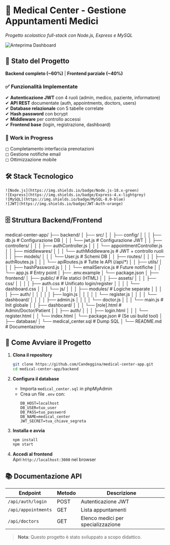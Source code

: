 # 🏥 Medical Center - Gestione Appuntamenti Medici  
*Progetto scolastico full-stack con Node.js, Express e MySQL*  

![Anteprima Dashboard](https://via.placeholder.com/800x400?text=Schermata+Login+%2B+Dashboard)  

## 📌 Stato del Progetto  
**Backend completo (~60%)** | **Frontend parziale (~40%)**  

### ✅ Funzionalità Implementate  
✔ **Autenticazione JWT** con 4 ruoli (admin, medico, paziente, informatore)  
✔ **API REST** documentate (auth, appointments, doctors, users)  
✔ **Database relazionale** con 5 tabelle correlate  
✔ **Hash password** con bcrypt  
✔ **Middleware** per controllo accessi  
✔ **Frontend base** (login, registrazione, dashboard)  

### 🚧 Work in Progress  
◻ Completamento interfaccia prenotazioni  
◻ Gestione notifiche email  
◻ Ottimizzazione mobile  

## 🛠 Stack Tecnologico  
```  
![Node.js](https://img.shields.io/badge/Node.js-18.x-green)  
![Express](https://img.shields.io/badge/Express-4.x-lightgrey)  
![MySQL](https://img.shields.io/badge/MySQL-8.0-blue)  
![JWT](https://img.shields.io/badge/JWT-Auth-orange)  
```  

## 🗄 Struttura Backend/Frontend
medical-center-app/
├── backend/
│   ├── src/
│   │   ├── config/
│   │   │   ├── db.js              # Configurazione DB
│   │   │   └── jwt.js            # Configurazione JWT
│   │   ├── controllers/
│   │   │   ├── authController.js
│   │   │   └── appointmentController.js
│   │   ├── middlewares/
│   │   │   └── authMiddleware.js  # JWT + controllo ruoli
│   │   ├── models/
│   │   │   └── User.js           # Schemi DB
│   │   ├── routes/
│   │   │   ├── authRoutes.js
│   │   │   └── apiRoutes.js      # Tutte le API (/api/*)
│   │   ├── utils/
│   │   │   ├── hashPassword.js
│   │   │   └── emailService.js   # Future notifiche
│   │   └── app.js                # Entry point
│   ├── .env.example
│   └── package.json
│
├── frontend/
│   ├── public/                   # File statici (HTML)
│   │   ├── assets/
│   │   │   ├── css/
│   │   │   │   ├── auth.css      # Unificato login/register
│   │   │   │   └── dashboard.css
│   │   │   └── js/
│   │   │       ├── modules/      # Logiche separate
│   │   │       │   ├── auth/
│   │   │       │   │   ├── login.js
│   │   │       │   │   └── register.js
│   │   │       │   └── dashboard/
│   │   │       │       ├── admin.js
│   │   │       │       └── doctor.js
│   │   │       └── main.js       # Init globale
│   │   ├── dashboard/
│   │   │   └── [role].html       # Admin/Doctor/Patient
│   │   ├── auth/
│   │   │   ├── login.html
│   │   │   └── register.html
│   │   └── index.html
│   └── package.json              # (Se usi build tool)
│
├── database/
│   └── medical_center.sql       # Dump SQL
│
└── README.md                    # Documentazione


## 🚀 Come Avviare il Progetto  
1. **Clona il repository**  
   ```bash
   git clone https://github.com/Candeggina/medical-center-app.git
   cd medical-center-app/backend
   ```

2. **Configura il database**  
   - Importa `medical_center.sql` in phpMyAdmin  
   - Crea un file `.env` con:  
     ```
     DB_HOST=localhost
     DB_USER=tuo_user
     DB_PASS=tuo_password
     DB_NAME=medical_center
     JWT_SECRET=tua_chiave_segreta
     ```

3. **Installa e avvia**  
   ```bash
   npm install
   npm start
   ```

4. **Accedi al frontend**  
   Apri `http://localhost:3000` nel browser  

## 📚 Documentazione API  
| Endpoint           | Metodo | Descrizione                     |
|--------------------|--------|---------------------------------|
| `/api/auth/login`  | POST   | Autenticazione JWT              |
| `/api/appointments`| GET    | Lista appuntamenti              |
| `/api/doctors`     | GET    | Elenco medici per specializzazione |

> **Nota**: Questo progetto è stato sviluppato a scopo didattico.  